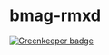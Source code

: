 # bmag-rmxd

[![Greenkeeper badge](https://badges.greenkeeper.io/ukmadlz/bmag-rmxd.svg)](https://greenkeeper.io/)